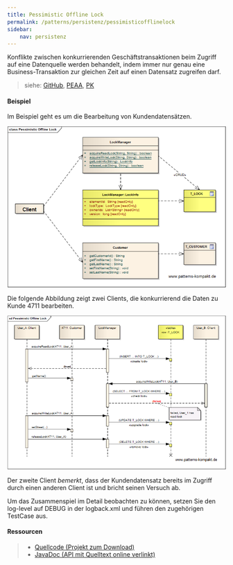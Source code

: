 ```yaml
---
title: Pessimistic Offline Lock
permalink: /patterns/persistenz/pessimisticofflinelock
sidebar:
    nav: persistenz
---
```


Konflikte zwischen konkurrierenden Geschäftstransaktionen beim Zugriff auf eine Datenquelle werden behandelt, indem immer nur genau eine Business-Transaktion zur gleichen Zeit auf einen Datensatz zugreifen darf.

> siehe: [GitHub](https://github.com/KarlEilebrecht/patterns-kompakt-code/blob/main/src/test/java/de/calamanari/pk/pessimisticofflinelock/README.md), [PEAA](/literature#peaa), [PK](/literature#pk)

#### Beispiel

Im Beispiel geht es um die Bearbeitung von Kundendatensätzen.

![](/images/patterns/pessimisticofflinelock/pessimistic_offline_lock_cx.png)

Die folgende Abbildung zeigt zwei Clients, die konkurrierend die Daten zu Kunde 4711 bearbeiten.

![](/images/patterns/pessimisticofflinelock/pessimistic_offline_lock_dx.png)

Der zweite Client *bemerkt*, dass der Kundendatensatz bereits im Zugriff durch einen anderen Client ist und bricht seinen Versuch ab.

Um das Zusammenspiel im Detail beobachten zu können, setzen Sie den log-level auf DEBUG in der logback.xml und führen den zugehörigen TestCase aus.

#### Ressourcen

> * [Quellcode (Projekt zum Download)](/patterns#codebeispiele)
> * [JavaDoc (API mit Quelltext online verlinkt)]()